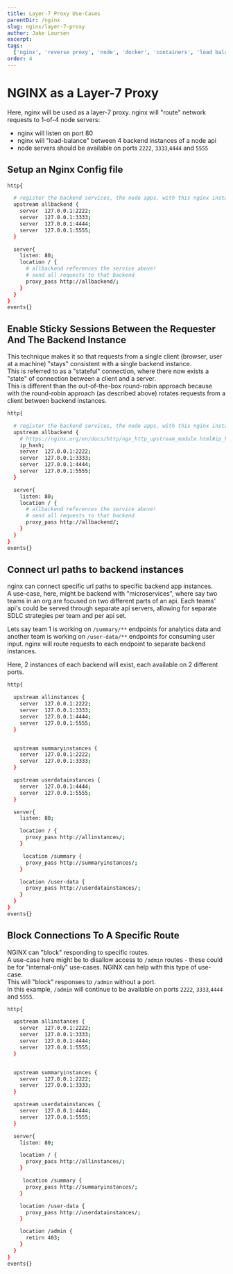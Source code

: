 ```yaml
---
title: Layer-7 Proxy Use-Cases
parentDir: /nginx
slug: nginx/layer-7-proxy
author: Jake Laursen
excerpt:
tags:
  ['nginx', 'reverse proxy', 'node', 'docker', 'containers', 'load balancer']
order: 4
---
```


# NGINX as a Layer-7 Proxy

Here, nginx will be used as a layer-7 proxy. nginx will "route" network requests to 1-of-4 node servers:

- nginx will listen on port 80
- nginx will "load-balance" between 4 backend instances of a node api
- node servers should be available on ports `2222`, `3333`,`4444` and `5555`

## Setup an Nginx Config file

```bash
http{

  # register the backend services, the node apps, with this nginx instance
  upstream allbackend {
    server  127.0.0.1:2222;
    server  127.0.0.1:3333;
    server  127.0.0.1:4444;
    server  127.0.0.1:5555;
  }

  server{
    listen: 80;
    location / {
      # allbackend references the service above!
      # send all requests to that backend
      proxy_pass http://allbackend/;
    }
  }
}
events{}
```

## Enable Sticky Sessions Between the Requester And The Backend Instance

This technique makes it so that requests from a single client (browser, user at a machine) "stays" consistent with a single backend instance.  
This is referred to as a "stateful" connection, where there now exists a "state" of connection between a client and a server.  
This is different than the out-of-the-box round-robin approach because with the round-robin approach (as described above) rotates requests from a client between backend instances.

```bash
http{

  # register the backend services, the node apps, with this nginx instance
  upstream allbackend {
    # https://nginx.org/en/docs/http/ngx_http_upstream_module.html#ip_hash
    ip_hash;
    server  127.0.0.1:2222;
    server  127.0.0.1:3333;
    server  127.0.0.1:4444;
    server  127.0.0.1:5555;
  }

  server{
    listen: 80;
    location / {
      # allbackend references the service above!
      # send all requests to that backend
      proxy_pass http://allbackend/;
    }
  }
}
events{}
```

## Connect url paths to backend instances

nginx can connect specific url paths to specific backend app instances.  
A use-case, here, might be backend with "microservices", where say two teams in an org are focused on two different parts of an api. Each teams' api's could be served through separate api servers, allowing for separate SDLC strategies per team and per api set.

Lets say team 1 is working on `/summary/**` endpoints for analytics data and another team is working on `/user-data/**` endpoints for consuming user input. nginx will route requests to each endpoint to separate backend instances.

Here, 2 instances of each backend will exist, each available on 2 different ports.

```bash
http{

  upstream allinstances {
    server  127.0.0.1:2222;
    server  127.0.0.1:3333;
    server  127.0.0.1:4444;
    server  127.0.0.1:5555;
  }


  upstream summaryinstances {
    server  127.0.0.1:2222;
    server  127.0.0.1:3333;
  }

  upstream userdatainstances {
    server  127.0.0.1:4444;
    server  127.0.0.1:5555;
  }

  server{
    listen: 80;

    location / {
      proxy_pass http://allinstances/;
    }

     location /summary {
      proxy_pass http://summaryinstances/;
    }

    location /user-data {
      proxy_pass http://userdatainstances/;
    }
  }
}
events{}
```

## Block Connections To A Specific Route

NGINX can "block" responding to specific routes.  
A use-case here might be to disallow access to `/admin` routes - these could be for "internal-only" use-cases. NGINX can help with this type of use-case.  
This will "block" responses to `/admin` without a port.  
In this example, `/admin` will continue to be available on ports `2222`, `3333`,`4444` and `5555`.

```bash
http{

  upstream allinstances {
    server  127.0.0.1:2222;
    server  127.0.0.1:3333;
    server  127.0.0.1:4444;
    server  127.0.0.1:5555;
  }


  upstream summaryinstances {
    server  127.0.0.1:2222;
    server  127.0.0.1:3333;
  }

  upstream userdatainstances {
    server  127.0.0.1:4444;
    server  127.0.0.1:5555;
  }

  server{
    listen: 80;

    location / {
      proxy_pass http://allinstances/;
    }

     location /summary {
      proxy_pass http://summaryinstances/;
    }

    location /user-data {
      proxy_pass http://userdatainstances/;
    }

    location /admin {
      retirn 403;
    }
  }
}
events{}
```
